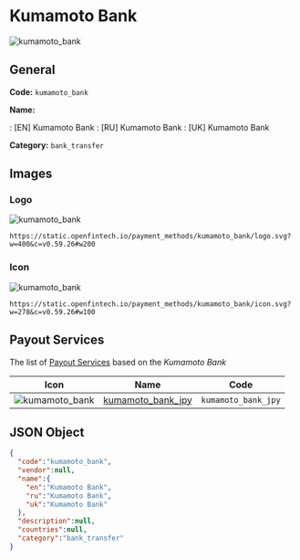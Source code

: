 
# Kumamoto Bank 
![kumamoto_bank](https://static.openfintech.io/payment_methods/kumamoto_bank/logo.svg?w=400&c=v0.59.26#w200)  

## General 
**Code:** `kumamoto_bank` 
 
**Name:** 
 
:	[EN] Kumamoto Bank 
:	[RU] Kumamoto Bank 
:	[UK] Kumamoto Bank 
 
**Category:** `bank_transfer` 
 

## Images 

### Logo 
![kumamoto_bank](https://static.openfintech.io/payment_methods/kumamoto_bank/logo.svg?w=400&c=v0.59.26#w200)  

```
https://static.openfintech.io/payment_methods/kumamoto_bank/logo.svg?w=400&c=v0.59.26#w200
```  

### Icon 
![kumamoto_bank](https://static.openfintech.io/payment_methods/kumamoto_bank/icon.svg?w=278&c=v0.59.26#w100)  

```
https://static.openfintech.io/payment_methods/kumamoto_bank/icon.svg?w=278&c=v0.59.26#w100
```  

## Payout Services 
 
The list of [Payout Services](/payout-services/) based on the _Kumamoto Bank_ 

|Icon|Name|Code| 
|:---:|:---:|:---:| 
|![kumamoto_bank](https://static.openfintech.io/payout_methods/kumamoto_bank/icon.svg?w=278&c=v0.59.26#w40) |[kumamoto_bank_jpy](/payout-services/kumamoto_bank_jpy/)|`kumamoto_bank_jpy`| 
 

## JSON Object 

```json
{
  "code":"kumamoto_bank",
  "vendor":null,
  "name":{
    "en":"Kumamoto Bank",
    "ru":"Kumamoto Bank",
    "uk":"Kumamoto Bank"
  },
  "description":null,
  "countries":null,
  "category":"bank_transfer"
}
```  
